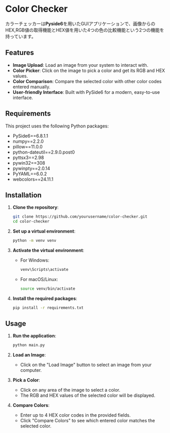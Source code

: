 # Color Checker

カラーチェッカーは**Pyside6**を用いたGUIアプリケーションで、画像からのHEX,RGB値の取得機能とHEX値を用いた4つの色の比較機能という2つの機能を持っています。

## Features

- **Image Upload**: Load an image from your system to interact with.
- **Color Picker**: Click on the image to pick a color and get its RGB and HEX values.
- **Color Comparison**: Compare the selected color with other color codes entered manually.
- **User-friendly Interface**: Built with PySide6 for a modern, easy-to-use interface.

## Requirements

This project uses the following Python packages:

- PySide6==6.8.1.1
- numpy==2.2.0
- pillow==11.0.0
- python-dateutil==2.9.0.post0
- pyttsx3==2.98
- pywin32==308
- pywinpty==2.0.14
- PyYAML==6.0.2
- webcolors==24.11.1

## Installation

1. **Clone the repository**:

    ```bash
    git clone https://github.com/yourusername/color-checker.git
    cd color-checker
    ```

2. **Set up a virtual environment**:

    ```bash
    python -m venv venv
    ```

3. **Activate the virtual environment**:

    - For Windows:
      ```bash
      venv\Scripts\activate
      ```
    - For macOS/Linux:
      ```bash
      source venv/bin/activate
      ```

4. **Install the required packages**:

    ```bash
    pip install -r requirements.txt
    ```

## Usage

1. **Run the application**:

    ```bash
    python main.py
    ```

2. **Load an Image**:
   - Click on the "Load Image" button to select an image from your computer.

3. **Pick a Color**:
   - Click on any area of the image to select a color.
   - The RGB and HEX values of the selected color will be displayed.

4. **Compare Colors**:
   - Enter up to 4 HEX color codes in the provided fields.
   - Click "Compare Colors" to see which entered color matches the selected color.
